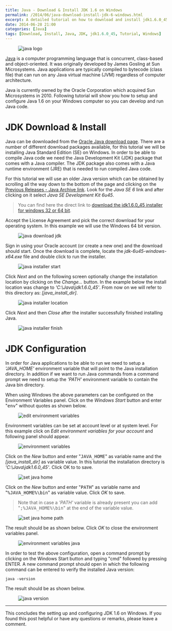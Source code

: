 ```yaml
---
title: Java - Download & Install JDK 1.6 on Windows 
permalink: /2014/06/java-download-install-jdk-6-windows.html
excerpt: A detailed tutorial on how to download and install jdk1.6.0_45 on Windows.
date: 2014-06-28 21:00
categories: [Java]
tags: [Download, Install, Java, JDK, jdk1.6.0_45, Tutorial, Windows]
---
```


<figure>
    <img src="{{ site.url }}/assets/images/logos/java-logo.png" alt="java logo">
</figure>

[Java](https://www.java.com/en/) is a computer programming language that is concurrent, class-based and object-oriented. It was originally developed by James Gosling at Sun Microsystems. Java applications are typically compiled to bytecode (class file) that can run on any Java virtual machine (JVM) regardless of computer architecture.

Java is currently owned by the Oracle Corporation which acquired Sun Microsystems in 2010. Following tutorial will show you how to setup and configure Java 1.6 on your Windows computer so you can develop and run Java code.

# JDK Download & Install

Java can be downloaded from the [Oracle Java download page](http://www.oracle.com/technetwork/java/javase/downloads/index.html). There are a number of different download packages available, for this tutorial we will be installing Java Standard Edition (SE) on Windows. In order to be able to compile Java code we need the Java Development Kit (JDK) package that comes with a Java compiler. The JDK package also comes with a Java runtime environment (JRE) that is needed to run compiled Java code.

For this tutorial we will use an older Java version which can be obtained by scrolling all the way down to the bottom of the page and clicking on the [Previous Releases - Java Archive link](http://www.oracle.com/technetwork/java/javase/archive-139210.html). Look for the <var>Java SE 6</var> link and after clicking on it select <var>Java SE Development Kit 6u45</var>.

> You can find here the direct link to [download the jdk1.6.0_45 installer for windows 32 or 64 bit](http://www.oracle.com/technetwork/java/javase/downloads/java-archive-downloads-javase6-419409.html#jdk-6u45-oth-JPR).

Accept the License Agreement and pick the correct download for your operating system. In this example we will use the Windows 64 bit version.

<figure>
    <img src="{{ site.url }}/assets/images/java/java-download-jdk.png" alt="java download jdk">
</figure>

Sign in using your Oracle account (or create a new one) and the download should start. Once the download is complete, locate the <var>jdk-6u45-windows-x64.exe</var> file and double click to run the installer.

<figure>
    <img src="{{ site.url }}/assets/images/java/java-installer-start.png" alt="java installer start">
</figure>

Click <var>Next</var> and on the following screen optionally change the installation location by clicking on the <var>Change...</var> button. In the example below the install location was change to <var>'C:\Java\jdk1.6.0_45'</var>. From now on we will refer to this directory as: <var>[java_install_dir]</var>. 

<figure>
    <img src="{{ site.url }}/assets/images/java/java-installer-location.png" alt="java installer location">
</figure>

Click <var>Next</var> and then <var>Close</var> after the installer successfully finished installing Java.

<figure>
    <img src="{{ site.url }}/assets/images/java/java-installer-finish.png" alt="java installer finish">
</figure>

# JDK Configuration

In order for Java applications to be able to run we need to setup a <var>'JAVA_HOME'</var> environment variable that will point to the Java installation directory. In addition if we want to run Java commands from a command prompt we need to setup the <var>'PATH'</var> environment variable to contain the Java bin directory.

When using Windows the above parameters can be configured on the Environment Variables panel. Click on the <var>Windows Start</var> button and enter "<kbd>env</kbd>" without quotes as shown below.

<figure>
    <img src="{{ site.url }}/assets/images/java/edit-environment-variables.png" alt="edit environment variables">
</figure>

Environment variables can be set at account level or at system level. For this example click on <var>Edit environment variables for your account</var> and following panel should appear.

<figure>
    <img src="{{ site.url }}/assets/images/java/environment-variables.png" alt="environment variables">
</figure>

Click on the <var>New</var> button and enter "<kbd>JAVA_HOME</kbd>" as variable name and the <var>[java_install_dir]</var> as variable value. In this tutorial the installation directory is <var>'C:\Java\jdk1.6.0_45'</var>. Click OK to to save.

<figure>
    <img src="{{ site.url }}/assets/images/java/set-java-home.png" alt="set java home">
</figure>

Click on the <var>New</var> button and enter "<kbd>PATH</kbd>" as variable name and "<kbd>%JAVA_HOME%\bin</kbd>" as variable value. Click <var>OK</var> to save.

> Note that in case a <var>'PATH'</var> variable is already present you can add "<kbd>;%JAVA_HOME%\bin</kbd>" at the end of the variable value.

<figure>
    <img src="{{ site.url }}/assets/images/java/set-java-home-path.png" alt="set java home path">
</figure>

The result should be as shown below. Click <var>OK</var> to close the environment variables panel.

<figure>
    <img src="{{ site.url }}/assets/images/java/environment-variables-java.png" alt="environment variables java">
</figure>

In order to test the above configuration, open a command prompt by clicking on the Windows Start button and typing "cmd" followed by pressing ENTER. A new command prompt should open in which the following command can be entered to verify the installed Java version:

``` plaintext
java -version
```

The result should be as shown below.

<figure>
    <img src="{{ site.url }}/assets/images/java/java-version.png" alt="java version">
</figure>

---

This concludes the setting up and configuring JDK 1.6 on Windows. If you found this post helpful or have any questions or remarks, please leave a comment.